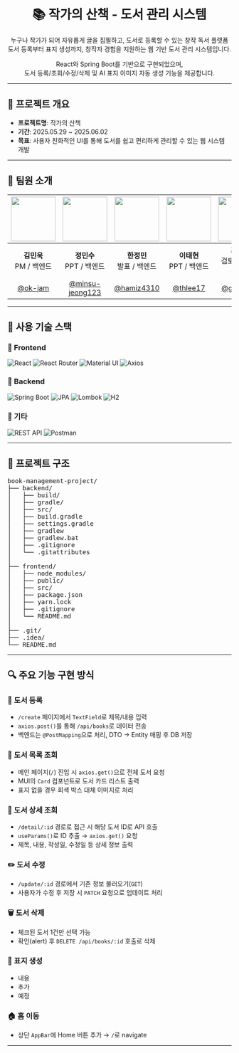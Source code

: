 <h1 align="center">📚 작가의 산책 - 도서 관리 시스템</h1>

<p align="center">
  누구나 작가가 되어 자유롭게 글을 집필하고, 도서로 등록할 수 있는 창작 독서 플랫폼<br/>
  도서 등록부터 표지 생성까지, 창작자 경험을 지원하는 웹 기반 도서 관리 시스템입니다.
</p>

<p align="center">
  React와 Spring Boot를 기반으로 구현되었으며,<br/>
  도서 등록/조회/수정/삭제 및 AI 표지 이미지 자동 생성 기능을 제공합니다.
</p>

---

## 📌 프로젝트 개요

- **프로젝트명**: 작가의 산책
- **기간**: 2025.05.29 ~ 2025.06.02
- **목표**: 사용자 친화적인 UI를 통해 도서를 쉽고 편리하게 관리할 수 있는 웹 시스템 개발

---

## 👥 팀원 소개

| <img src="https://github.com/ok-jam.png" width="100"/> | <img src="https://github.com/minsu-jeong123.png" width="100"/> | <img src="https://github.com/hamiz4310.png" width="100"/> | <img src="https://github.com/thlee17.png" width="100"/> | <img src="https://github.com/gayomiiiii.png" width="100"/> | <img src="https://github.com/jinyena.png" width="100"/> | <img src="https://github.com/wngoEk.png" width="100"/> |
|:--:|:--:|:--:|:--:|:--:|:--:|:--:|
| **김민욱**<br/> PM / 백엔드 | **정민수**<br/> PPT / 백엔드 | **한정민**<br/> 발표 / 백엔드 | **이태현**<br/> PPT / 백엔드 | **최가영**<br/> 검토 / 프론트엔드 | **진예나**<br/> 서기 / 프론트엔드 | **김예지**<br/> 서기 / 프론트엔드 |
| [@ok-jam](https://github.com/ok-jam) | [@minsu-jeong123](https://github.com/minsu-jeong123) | [@hamiz4310](https://github.com/hamiz4310) | [@thlee17](https://github.com/thlee17) | [@gayomiiiii](https://github.com/gayomiiiii) | [@jinyena](https://github.com/jinyena) | [@wngoEk](https://github.com/wngoEk) |


---

## 🔧 사용 기술 스택

### 🔹 Frontend

![React](https://img.shields.io/badge/React-61DAFB?style=for-the-badge&logo=React&logoColor=black)
![React Router](https://img.shields.io/badge/React%20Router-CA4245?style=for-the-badge&logo=reactrouter&logoColor=white)
![Material UI](https://img.shields.io/badge/MUI-007FFF?style=for-the-badge&logo=mui&logoColor=white)
![Axios](https://img.shields.io/badge/Axios-5A29E4?style=for-the-badge)

### 🔹 Backend

![Spring Boot](https://img.shields.io/badge/Spring%20Boot-6DB33F?style=for-the-badge&logo=springboot&logoColor=white)
![JPA](https://img.shields.io/badge/JPA-Hibernate-59666C?style=for-the-badge&logo=hibernate)
![Lombok](https://img.shields.io/badge/Lombok-CA2131?style=for-the-badge)
![H2](https://img.shields.io/badge/H2_DB-1A237E?style=for-the-badge)

### 🔹 기타

![REST API](https://img.shields.io/badge/REST%20API-00599C?style=for-the-badge)
![Postman](https://img.shields.io/badge/Postman-FF6C37?style=for-the-badge&logo=postman&logoColor=white)


---

## 📁 프로젝트 구조
<pre>
book-management-project/
├── backend/
│   ├── build/
│   ├── gradle/
│   ├── src/
│   ├── build.gradle
│   ├── settings.gradle
│   ├── gradlew
│   ├── gradlew.bat
│   ├── .gitignore
│   └── .gitattributes
│
├── frontend/
│   ├── node_modules/
│   ├── public/
│   ├── src/
│   ├── package.json
│   ├── yarn.lock
│   ├── .gitignore
│   └── README.md
│
├── .git/
├── .idea/
└── README.md
</pre>


---

## 🔍 주요 기능 구현 방식

### 📘 도서 등록
- `/create` 페이지에서 `TextField`로 제목/내용 입력
- `axios.post()`를 통해 `/api/books`로 데이터 전송
- 백엔드는 `@PostMapping`으로 처리, DTO → Entity 매핑 후 DB 저장

### 📖 도서 목록 조회
- 메인 페이지(`/`) 진입 시 `axios.get()`으로 전체 도서 요청
- MUI의 `Card` 컴포넌트로 도서 카드 리스트 출력
- 표지 없을 경우 회색 박스 대체 이미지로 처리

### 📄 도서 상세 조회
- `/detail/:id` 경로로 접근 시 해당 도서 ID로 API 호출
- `useParams()`로 ID 추출 → `axios.get()` 요청
- 제목, 내용, 작성일, 수정일 등 상세 정보 출력

### ✏️ 도서 수정
- `/update/:id` 경로에서 기존 정보 불러오기(`GET`)
- 사용자가 수정 후 저장 시 `PATCH` 요청으로 업데이트 처리

### 🗑 도서 삭제
- 체크된 도서 1건만 선택 가능
- 확인(alert) 후 `DELETE /api/books/:id` 호출로 삭제

### 🤖 표지 생성
- 내용
- 추가
- 예정

### 🏠 홈 이동
- 상단 `AppBar`에 Home 버튼 추가 → `/`로 navigate


---




